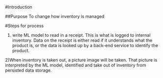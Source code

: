 #Introduction

##Purpose
To change how inventory is managed

#Steps for process
1) write ML model to read in a receipt. This is what is logged to internal inventory. Data on the receipt is either read if it understands what the product is, or the data is looked up by a back-end service to identify the product.

2)When inventory is taken out, a picture image will be taken. That picture is interpreted by the ML model, identified and take out of inventory from persisted data storage.